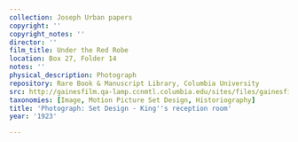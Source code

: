 ```yaml
---
collection: Joseph Urban papers
copyright: ''
copyright_notes: ''
director: ''
film_title: Under the Red Robe
location: Box 27, Folder 14
notes: ''
physical_description: Photograph
repository: Rare Book & Manuscript Library, Columbia University
src: http://gainesfilm.qa-lamp.ccnmtl.columbia.edu/sites/files/gainesfilm/images/1000102082.jpg
taxonomies: [Image, Motion Picture Set Design, Historiography]
title: 'Photograph: Set Design - King''s reception room'
year: '1923'

---
```


